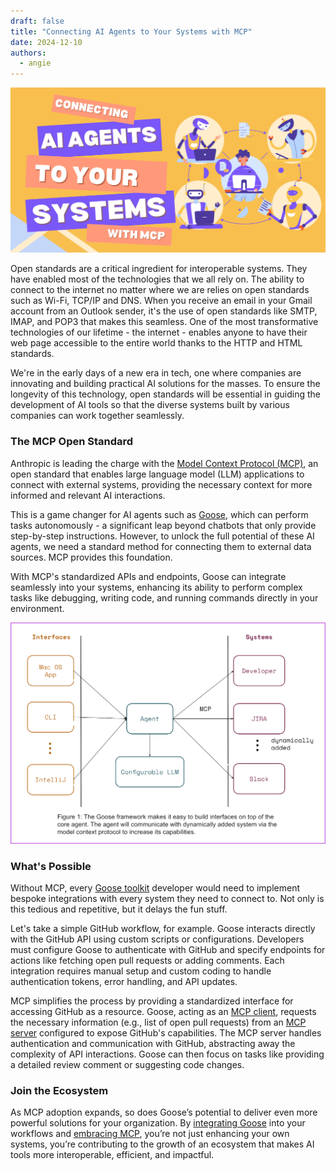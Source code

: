 ```yaml
---
draft: false
title: "Connecting AI Agents to Your Systems with MCP"
date: 2024-12-10
authors:
  - angie
---
```


![calendar](../images/goose-mcp.png)

Open standards are a critical ingredient for interoperable systems. They have enabled most of the technologies that we all rely on. The ability to connect to the internet no matter where we are relies on open standards such as Wi-Fi, TCP/IP and DNS. When you receive an email in your Gmail account from an Outlook sender, it's the use of open standards like SMTP, IMAP, and POP3 that makes this seamless. One of the most transformative technologies of our lifetime - the internet - enables anyone to have their web page accessible to the entire world thanks to the HTTP and HTML standards.

We're in the early days of a new era in tech, one where companies are innovating and building practical AI solutions for the masses. To ensure the longevity of this technology, open standards will be essential in guiding the development of AI tools so that the diverse systems built by various companies can work together seamlessly.

<!-- more -->

### The MCP Open Standard

Anthropic is leading the charge with the [Model Context Protocol (MCP)](https://modelcontextprotocol.io), an open standard that enables large language model (LLM) applications to connect with external systems, providing the necessary context for more informed and relevant AI interactions. 

This is a game changer for AI agents such as [Goose](https://block.github.io/goose/), which can perform tasks autonomously - a significant leap beyond chatbots that only provide step-by-step instructions. However, to unlock the full potential of these AI agents, we need a standard method for connecting them to external data sources. MCP provides this foundation.

With MCP's standardized APIs and endpoints, Goose can integrate seamlessly into your systems, enhancing its ability to perform complex tasks like debugging, writing code, and running commands directly in your environment. 

![Goose Framework](../images/goose-framework-1.0.png)

### What's Possible

Without MCP, every [Goose toolkit](https://block.github.io/goose/plugins/using-toolkits.html) developer would need to implement bespoke integrations with every system they need to connect to. Not only is this tedious and repetitive, but it delays the fun stuff.

Let's take a simple GitHub workflow, for example. Goose interacts directly with the GitHub API using custom scripts or configurations. Developers must configure Goose to authenticate with GitHub and specify endpoints for actions like fetching open pull requests or adding comments. Each integration requires manual setup and custom coding to handle authentication tokens, error handling, and API updates.

MCP simplifies the process by providing a standardized interface for accessing GitHub as a resource. Goose, acting as an [MCP client](https://modelcontextprotocol.io/clients), requests the necessary information (e.g., list of open pull requests) from an [MCP server](https://modelcontextprotocol.io/quickstart#general-architecture) configured to expose GitHub's capabilities. The MCP server handles authentication and communication with GitHub, abstracting away the complexity of API interactions. Goose can then focus on tasks like providing a detailed review comment or suggesting code changes.

### Join the Ecosystem

As MCP adoption expands, so does Goose’s potential to deliver even more powerful solutions for your organization. By [integrating Goose](https://block.github.io/goose/) into your workflows and [embracing MCP](https://modelcontextprotocol.io/introduction), you’re not just enhancing your own systems, you’re contributing to the growth of an ecosystem that makes AI tools more interoperable, efficient, and impactful.



<head>
  <meta charset="UTF-8">
  <title>Connecting AI Agents to Your Systems with MCP</title>
  <meta name="description" content="Goose">
  <meta name="keywords" content="MCP, Anthropic, AI Open Standards">


  <!-- HTML Meta Tags -->
  <title>Connecting AI Agents to Your Systems with MCP</title>
  <meta name="description" content="Learn how MCP standardizes integrations and fosters an ecosystem for the future of AI-enabled tools.">

  <!-- Facebook Meta Tags -->
  <meta property="og:url" content="https://block.github.io/goose/blog/2024/12/10/goose-mcp.html">
  <meta property="og:type" content="website">
  <meta property="og:title" content="Connecting AI Agents to Your Systems with MCP">
  <meta property="og:description" content="Learn how MCP standardizes integrations and fosters an ecosystem for the future of AI-enabled tools.">
  <meta property="og:image" content="https://block.github.io/goose/blog/images/goose-mcp.png">

  <!-- Twitter Meta Tags -->
  <meta name="twitter:card" content="summary_large_image">
  <meta property="twitter:domain" content="block.github.io">
  <meta property="twitter:url" content="https://block.github.io/goose/blog/2024/12/10/goose-mcp.html">
  <meta name="twitter:title" content="Connecting AI Agents to Your Systems with MCP">
  <meta name="twitter:description" content="Learn how MCP standardizes integrations and fosters an ecosystem for the future of AI-enabled tools.">
  <meta name="twitter:image" content="https://block.github.io/goose/blog/images/goose-mcp.png">
</head>

